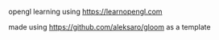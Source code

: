 opengl learning using https://learnopengl.com

made using https://github.com/aleksaro/gloom as a template